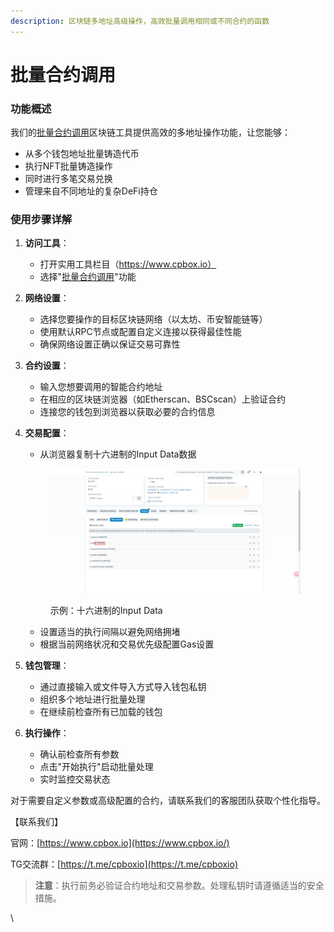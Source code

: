 ```yaml
---
description: 区块链多地址高级操作，高效批量调用相同或不同合约的函数
---
```


# 批量合约调用

### 功能概述

我们的[批量合约调用](https://www.cpbox.io/cn/batch/call-contract)区块链工具提供高效的多地址操作功能，让您能够：

* 从多个钱包地址批量铸造代币
* 执行NFT批量铸造操作
* 同时进行多笔交易兑换
* 管理来自不同<kbd>地址</kbd>的复杂DeFi持仓

### 使用步骤详解

1. **访问工具**：
   * 打开实用工具栏目（https://www.cpbox.io）
   * 选择"[批量合约调用](https://www.cpbox.io/cn/batch/call-contract)"功能
2. **网络设置**：
   * 选择您要操作的目标区块链网络（以太坊、币安智能链等）
   * 使用默认RPC节点或配置自定义连接以获得最佳性能
   * 确保网络设置正确以保证交易可靠性
3. **合约设置**：
   * 输入您想要调用的智能合约地址
   * 在相应的区块链浏览器（如Etherscan、BSCscan）上验证合约
   * 连接您的钱包到浏览器以获取必要的合约信息
4.  **交易配置**：

    * 从浏览器复制十六进制的Input Data数据

    <figure><img src="../.gitbook/assets/image (1) (1).png" alt=""><figcaption><p>示例：十六进制的Input Data</p></figcaption></figure>

    * 设置适当的执行间隔以避免网络拥堵
    * 根据当前网络状况和交易优先级配置Gas设置
5. **钱包管理**：
   * 通过直接输入或文件导入方式导入钱包私钥
   * 组织多个地址进行批量处理
   * 在继续前检查所有已加载的钱包
6. **执行操作**：
   * 确认前检查所有参数
   * 点击"开始执行"启动批量处理
   * 实时监控交易状态

对于需要自定义参数或高级配置的合约，请联系我们的客服团队获取个性化指导。

【联系我们】

官网：[https://www.cpbox.io](https://www.cpbox.io/)

TG交流群：[https://t.me/cpboxio](https://t.me/cpboxio)

> **注意**：执行前务必验证合约地址和交易参数。处理私钥时请遵循适当的安全措施。

\
